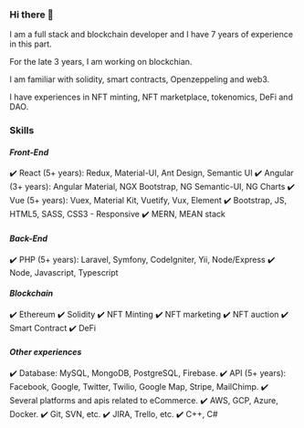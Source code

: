 ### Hi there 👋

I am a full stack and blockchain developer and I have 7 years of experience in this part.

For the late 3 years, I am working on blockchian.

I am familiar with solidity, smart contracts, Openzeppeling and web3.

I have experiences in NFT minting, NFT marketplace, tokenomics, DeFi and DAO.

### Skills

#### ***Front-End***
✔️ React (5+ years): Redux, Material-UI, Ant Design, Semantic UI
✔️ Angular (3+ years): Angular Material, NGX Bootstrap, NG Semantic-UI, NG Charts
✔️ Vue (5+ years): Vuex, Material Kit, Vuetify, Vux, Element
✔️ Bootstrap, JS, HTML5, SASS, CSS3 - Responsive
✔️ MERN, MEAN stack

#### ***Back-End***
✔️ PHP (5+ years): Laravel, Symfony, CodeIgniter, Yii, Node/Express
✔️ Node, Javascript, Typescript

#### ***Blockchain***
✔️ Ethereum
✔️ Solidity
✔️ NFT Minting
✔️ NFT marketing
✔️ NFT auction
✔️ Smart Contract
✔️ DeFi

#### ***Other experiences***
✔️ Database: MySQL, MongoDB, PostgreSQL, Firebase.
✔️ API (5+ years): Facebook, Google, Twitter, Twilio, Google Map, Stripe, MailChimp.
✔️ Several platforms and apis related to eCommerce.
✔️ AWS, GCP, Azure, Docker.
✔️ Git, SVN, etc.
✔️ JIRA, Trello, etc.
✔️ C++, C#

<!--
**maybex666/maybex666** is a ✨ _special_ ✨ repository because its `README.md` (this file) appears on your GitHub profile.

Here are some ideas to get you started:

- 🔭 I’m currently working on ...
- 🌱 I’m currently learning ...
- 👯 I’m looking to collaborate on ...
- 🤔 I’m looking for help with ...
- 💬 Ask me about ...
- 📫 How to reach me: ...
- 😄 Pronouns: ...
- ⚡ Fun fact: ...
-->
